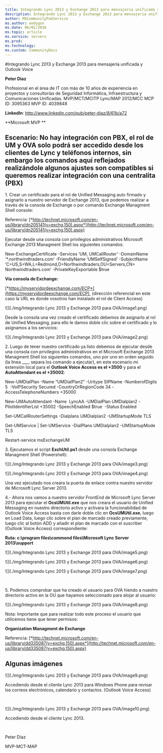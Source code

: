 ```yaml
---
title: Integrando Lync 2013 y Exchange 2013 para mensajería unificada y Outlook Voice
description: Integrando Lync 2013 y Exchange 2013 para mensajería unificada y Outlook Voice
author: MSCommunityPubService
ms.author: andygon
ms.date: 06/01/2016
ms.topic: article
ms.service: servers
ms.prod: 
ms.technology:
ms.custom: CommunityDocs
---
```


#Integrando Lync 2013 y Exchange 2013 para mensajería unificada y Outlook Voice



**Peter Diaz**

Profesional en el área de IT con más de 10 años de experiencia en
proyectos y consultorías de Seguridad Informática, Infraestructura y
Comunicaciones Unificadas. MVP/MCT/MCITP Lync/MAP 2012/MCC MCP ID:
3095363 MVP ID: 4039848

**LinkedIn**: <http://www.linkedin.com/pub/peter-diaz/8/61b/a72>

**Microsoft MVP **




Escenario: No hay integración con PBX, el rol de UM y OVA solo podrá ser accedido desde los clientes de Lync y teléfonos internos, sin embargo los comandos aquí reflejados realizándole algunos ajustes son compatibles si queremos realizar integración con una centralita (PBX) 
-----------------------------------------------------------------------------------------------------------------------------------------------------------------------------------------------------------------------------------------------------------------------------------

1\. Crear un certificado para el rol de Unified Messaging auto firmado y
asignarlo a nuestro servidor de Exchange 2013, que podemos realizar a
través de la consola de Exchange o por comando Exchange Managment Shell
console:

Referencia:
[*http://technet.microsoft.com/en-us/library/dn205141(v=exchg.150).aspx*](http://technet.microsoft.com/en-us/library/dn205141(v=exchg.150).aspx)

Ejecutar desde una consola con privilegios administrativos Microsoft
Exchange 2013 Managment Shell los siguientes comandos:

New-ExchangeCertificate -Services ‘UM, UMCallRouter’ -DomainName
‘\*.northwindtraders.com’ -FriendlyName ‘UMSelfSigned’ -SubjectName
‘C=US,S=WA,L=Redmond,O=Northwindtraders,OU=Servers,CN=
Northwindtraders.com’ -PrivateKeyExportable \$true

**Vía consola de Exchange:**

[*https://myservidordeexchange.com/ECP*](https://myservidordeexchange.com/ECP) 
(dirección referencial en este caso la URL es donde vosotros han
instalado el rol de Client Access)

![](./img/Integrando Lync 2013 y Exchange 2013 para OVA/image1.png)
    

Desde la consola una vez creado el certificado debemos de asignarlo al
rol de Unified Messaging, para ello le damos doble clic sobre el
certificado y lo asignamos a los servicios:

![](./img/Integrando Lync 2013 y Exchange 2013 para OVA/image2.png)
    

2\. Luego de tener nuestro certificado ya listo debemos de ejecutar desde
una consola con privilegios administrativos en el Microsoft Exchange
2013 Managment Shell los siguientes comandos, uno por uno en orden
seguido  (la línea \_\_\_\_ separa los comando a ejecutar), en este
escenario mi extensión local para el **Outlook Voice Access es el
+3500** y para el **AutoAttendant es el +35002**:

New-UMDialPlan -Name “UMDialPlan2” -Uritype SIPName -NumberofDigits 5 
-VoIPSecurity Secured -CountryOrRegionCode 34 -AccessTelephoneNumbers
+35000

New-UMAutoAttendant -Name  LyncAA -UMDialPlan UMDialplan2
-PilotIdentifierList +35002 -SpeechEnabled \$true  -Status Enabled

Set-UMCallRouterSettings -Dialplans UMDialplan2 -UMStartupMode TLS

Get-UMService | Set-UMService -DialPlans UMDialplan2 -UMStartupMode TLS

Restart-service msExchangeUM

3\. Ejecutamos el script **ExchUtil.ps1** desde una consola Exchange
Managment Shell (Powershell):

![](./img/Integrando Lync 2013 y Exchange 2013 para OVA/image3.png)
    
![](./img/Integrando Lync 2013 y Exchange 2013 para OVA/image4.png)
    

Una vez ejecutado nos creara la puerta de enlace contra nuestro servidor
de Microsoft Lync Server 2013.

4.- Ahora nos vamos a nuestro servidor FrontEnd de Microsoft Lync Server
2013 para ejecutar el **OcsUMUtil.exe** que nos creara el usuario de
Unified Messaging en nuestro directorio activo y activara la
funcionabilidad de  Outlook Voice Access basta con darle doble clic en
**OcsUMUtil.exe**, luego en Load Data, luego clic sobre el plan de
marcado creado previamente, luego clic al botón ADD y añadir el plan de
marcado con el suscriber (Outlook Voice Access) correspondiente:

**Ruta: c:\\program files\\commond files\\Microsoft Lync Server
2013\\support**

![](./img/Integrando Lync 2013 y Exchange 2013 para OVA/image5.png)
    

![](./img/Integrando Lync 2013 y Exchange 2013 para OVA/image6.png)
    

![](./img/Integrando Lync 2013 y Exchange 2013 para OVA/image7.png)
    
 

5\. Podemos comprobar que ha creado el usuario para OVA hiendo a nuestro
directorio activo en la OU que hayamos seleccionado para alojar al
usuario:

![](./img/Integrando Lync 2013 y Exchange 2013 para OVA/image8.png)
    

Nota: Importante que para realizar todo este proceso el usuario que
utilicemos tiene que tener permisos:

**Organization Managment de Exchange**

Referencia:
[*http://technet.microsoft.com/en-us/library/dd335087(v=exchg.150).aspx*](http://technet.microsoft.com/en-us/library/dd335087(v=exchg.150).aspx)

Algunas imágenes
----------------

![](./img/Integrando Lync 2013 y Exchange 2013 para OVA/image9.png)
    

Accediendo desde el cliente Lync 2013 para Windows Phone para revisar
los correos electrónicos, calendario y contactos. (Outlook Voice Access)

 

![](./img/Integrando Lync 2013 y Exchange 2013 para OVA/image10.png)

Accediendo desde el cliente Lync 2013.

 

Peter Diaz

MVP-MCT-MAP




